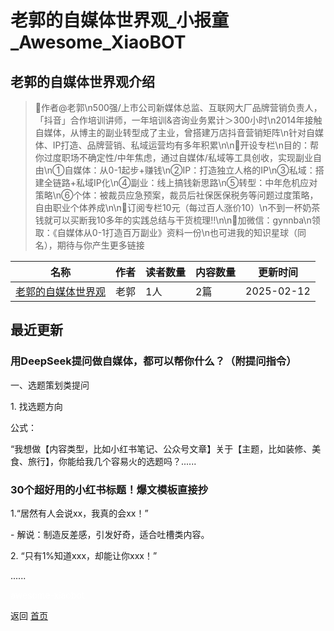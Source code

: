 # 老郭的自媒体世界观_小报童_Awesome_XiaoBOT

## 老郭的自媒体世界观介绍
> 📝作者@老郭\n500强/上市公司新媒体总监、互联网大厂品牌营销负责人，「抖音」合作培训讲师，一年培训&咨询业务累计＞300小时\n2014年接触自媒体，从博主的副业转型成了主业，曾搭建万店抖音营销矩阵\n针对自媒体、IP打造、品牌营销、私域运营均有多年积累\n\n📮开设专栏\n目的：帮你过度职场不确定性/中年焦虑，通过自媒体/私域等工具创收，实现副业自由\n①自媒体：从0-1起步+赚钱\n②IP：打造独立人格的IP\n③私域：搭建全链路+私域IP化\n④副业：线上搞钱新思路\n⑤转型：中年危机应对策略\n⑥个体：被裁员应急预案，裁员后社保医保税务等问题过度策略，自由职业个体养成\n\n🧧订阅专栏10元（每过百人涨价10）\n不到一杯奶茶钱就可以买断我10多年的实践总结与干货梳理‼️\n\n🎁加微信：gynnba\n领取：《自媒体从0-1打造百万副业》资料一份\n也可进我的知识星球（同名），期待与你产生更多链接  
  


|名称|作者|读者数量|内容数量|更新时间|
|---|---|---|---|---|
|[老郭的自媒体世界观](https://xiaobot.net/p/kwok6688?refer=0b133df9-27dc-423b-8101-639049001c13)|老郭|1人|2篇|2025-02-12|

## 最近更新
### 用DeepSeek提问做自媒体，都可以帮你什么？（附提问指令）

一、选题策划类提问

1\. 找选题方向

公式：

“我想做【内容类型，比如小红书笔记、公众号文章】关于【主题，比如装修、美食、旅行】，你能给我几个容易火的选题吗？......

### 30个超好用的小红书标题！爆文模板直接抄

1.“居然有人会说xx，我真的会xx！”

\- 解说：制造反差感，引发好奇，适合吐槽类内容。

2\. “只有1%知道xxx，却能让你xxx！”

......


<a href="https://github.com/Reno9527/awesome-xiaobot" style="color: white; text-decoration: none;">awesome-xiaobot</a>

返回 [首页](../README.md)
